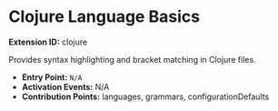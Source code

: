 # Clojure Language Basics

**Extension ID:** clojure

Provides syntax highlighting and bracket matching in Clojure files.

* **Entry Point:** `N/A`
* **Activation Events:** N/A
* **Contribution Points:** languages, grammars, configurationDefaults
